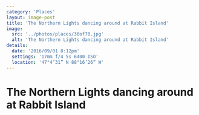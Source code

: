 ```yaml
---
category: 'Places'
layout: image-post
title: 'The Northern Lights dancing around at Rabbit Island'
image:
  src: '../photos/places/30of70.jpg'
  alt: 'The Northern Lights dancing around at Rabbit Island'
details:
  date: '2016/09/01 8:12pm'
  settings: '17mm f/4 5s 6400 ISO'
  location: '47°4’31” N 88°16’26” W'
---
```

<h1 class="d-none">The Northern Lights dancing around at Rabbit Island</h1>